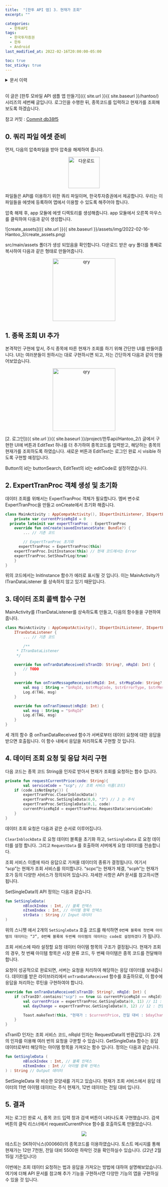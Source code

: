 ```yaml
---
title:  "[한투 API 앱] 3. 현재가 조회"
excerpt: ""

categories:
  - 한투API
tags:
  - 한국투자증권
  - 한투
  - Android
last_modified_at: 2022-02-16T20:00:00-05:00

toc: true
toc_sticky: true
---
```


<details>
<summary>문서 이력</summary>
<div markdown="1">
- 2022.02.16. 포스팅
</div>
</details>
<br>

이 글은 [한투 모바일 API 샘플 앱 만들기]({{ site.url }}{{ site.baseurl }}/hantoo/) 시리즈의 세번째 글입니다. 로그인을 수행한 뒤, 종목코드를 입력하고 현재가를 조회해보도록 하겠습니다.

참고 커밋 : [Commit db38f5]([https://github.com/cocoslime/HantooSample/commit/db38f54c76e8a84fc3c06ffc65bfbfd991711644](https://github.com/cocoslime/HantooSample/commit/db38f54c76e8a84fc3c06ffc65bfbfd991711644))

## 0. 쿼리 파일 에셋 준비

먼저, 다음의 압축파일을 받아 압축을 해제하여 줍니다. 

<p  align="center"><a href="https://github.com/cocoslime/HantooSample/tree/master/files/qry.zip"><img src="{{ site.url }}{{ site.baseurl }}/assets/img/download_icon.png" alt="다운로드" width="100" height="100"></a></p>


파일들은 API를 이용하기 위한 쿼리 파일이며, 한국투자증권에서 제공합니다. 우리는 이 파일들을 에셋에 등록하여 앱에서 이용할 수 있도록 해주어야 합니다.

압축 해제 후, app 모듈에 에셋 디렉토리를 생성해줍니다. app 모듈에서 오른쪽 마우스를 클릭하여 다음과 같이 생성합니다.

![create_assets]({{ site.url }}{{ site.baseurl }}/assets/img/2022-02-16-Hantoo_3/create_assets.png)

src/main/assets 폴더가 생성 되었음을 확인합니다. 다운로드 받은 qry 폴더를 통째로 복사하여 다음과 같은 형태로 만들어줍니다.

<p  align="center">
<img src="{{ site.url }}{{ site.baseurl }}/assets/img/2022-02-16-Hantoo_3/qry_folder.png" alt="qry" width="200" >
</p>

## 1. 종목 조회 UI 추가

본격적인 구현에 앞서, 주식 종목에 따른 현재가 조회를 하기 위해 간단한 UI를 만들어줍니다. UI는 여러분들이 원하시는 대로 구현하시면 되고, 저는 간단하게 다음과 같이 만들어보았습니다.


<p  align="center">
<img src="{{ site.url }}{{ site.baseurl }}/assets/img/2022-02-16-Hantoo_3/android_ui.png" alt="qry" width="200" >
</p>

[2. 로그인]({{ site.url }}{{ site.baseurl }}/project/한투api/Hantoo_2/) 글에서 구현한 UI에 버튼과 EditText 하나를 더 추가하여 종목코드를 입력받고, 해당하는 종목의 현재가를 조회하도록 하였습니다. 새로운 버튼과 EditText는 로그인 완료 시 visible 하도록 구현할 예정입니다.

Button의 id는 buttonSearch, EditText의 id는 editCode로 설정하였습니다.

## 2. ExpertTranProc 객체 생성 및 초기화

데이터 조회를 위해서는 ExpertTranProc 객체가 필요합니다. 멤버 변수로 ExpertTranProc을 만들고 onCreate에서 초기화 해줍니다.

```kotlin
class MainActivity : AppCompatActivity(), IExpertInitListener, IExpertLoginListener {
	private var currentPriceRqId = 0
  private lateinit var expertTranProc : ExpertTranProc
	override fun onCreate(savedInstanceState: Bundle?) {
		... // 기존 코드

		// ExpertTranProc 초기화
	  expertTranProc = ExpertTranProc(this)
    expertTranProc.InitInstance(this) // 현재 코드에서는 Error
    expertTranProc.SetShowTrLog(true)		
	}
}
```

위의 코드에서는 InitInstance 함수가 에러로 표시될 것 입니다. 이는 MainActivity가 ITranDataListener 를 상속하지 않고 있기 때문입니다.

## 3. 데이터 조회 콜백 함수 구현

MainActivity를 ITranDataListener를 상속하도록 만들고, 다음의 함수들을 구현하여 줍니다.

```kotlin
class MainActivity : AppCompatActivity(), IExpertInitListener, IExpertLoginListener,
    ITranDataListener {
		... // 기존 코드

		/**
     * ITranDataListener
     */

    override fun onTranDataReceived(sTranID: String?, nRqId: Int) {
        // TODO
    }

    override fun onTranMessageReceived(nRqId: Int, strMsgCode: String?, strErrorType: String?,strMessage: String? ) {
        val msg : String = "$nRqId, $strMsgCode, $strErrorType, $strMessage"
        Log.d(TAG, msg)
    }

    override fun onTranTimeout(nRqId: Int) {
        val msg : String = "$nRqId"
        Log.d(TAG, msg)
    }
}
```

세 개의 함수 중 onTranDataReceived 함수가 서버로부터 데이터 요청에 대한 응답을 받으면 호출됩니다. 이 함수 내에서 응답을 처리하도록 구현할 것 입니다.

## 4. 데이터 조회 요청 및 응답 처리 구현

다음 코드는 종목 코드 String을 인자로 받아서 현재가 조회를 요청하는 함수 입니다.

```kotlin
private fun requestCurrentPrice(code: String){
		val serviceCode = "scp"; // 조회 서비스 이름(코드)
    if (code.isNotEmpty()) {
        expertTranProc.ClearInblockData()
        expertTranProc.SetSingleData(0,0, "J") // J 는 주식
        expertTranProc.SetSingleData(0,1, code)
        currentPriceRqId = expertTranProc.RequestData(serviceCode)
    }
}
```

데이터 조회 요청은 다음과 같은 순서로 이루어집니다. 

`ClearInblockData` 로 요청 데이터 블록을 초기화 하고, `SetSingleData` 로 요청 데이터를 설정 합니다. 그리고 `RequestData` 를 호출하여 서버에게 요청 데이터를 전송합니다.

조회 서비스 이름에 따라 응답으로 가져올 데이터의 종류가 결정됩니다. 여기서 “scp”는 현재가 조회 서비스를 의미합니다. “scpc”는 현재가 체결, “scph”는 현재가 호가 등의 다양한 서비스가 정의되어 있습니다. 자세한 사항은 API 문서를 참고하시면 됩니다.

SetSingleData의 API 정의는 다음과 같습니다.

```kotlin
fun SetSingleData(
		nBlockIndex : Int, // 블록 인덱스
		nItemIndex : Int, // 아이템 항목 인덱스
		strData : String // Input 데이터
)
```

위의 스니펫 에서 2개의 `SetSingleData` 호출 코드를 해석하면 `0번째 블록에 첫번째 아이템의 데이터는 “J”, 0번째 블록에 두번째 아이템의 데이터는 code로 설정하겠다` 가 됩니다. 

조회 서비스에 따라 설정할 요청 데이터 아이템 항목의 구조가 결정됩니다. 현재가 조회의 경우, 첫 번째 아이템 항목은 시장 분류 코드, 두 번째 아이템은 종목 코드를 전달해야 합니다. 

요청이 성공적으로 완료되면, 서버는 요청을 처리하여 해당하는 응답 데이터를 보내줍니다. 데이터를 받은 라이브러리에서 ```onTranDataReceived``` 함수를 호출하므로, 이 함수에 응답을 처리하는 루틴을 구현하여야 합니다.

```kotlin
override fun onTranDataReceived(sTranID: String?, nRqId: Int) {
    if (sTranID?.contains("scp") == true && currentPriceRqId == nRqId) {
        val currentPrice = expertTranProc.GetSingleData(0, 11) // 11 : 주식 현재가
        val dayChange = expertTranProc.GetSingleData(0, 12) // 12 : 전일 대비

        Toast.makeText(this, "현재가 : $currentPrice, 전일 대비 : $dayChange", Toast.LENGTH_SHORT).show()
    }
}
```

sTranID 인자는 조회 서비스 코드, nRqId 인자는 RequestData의 반환값입니다. 2개의 인자를 이용해 여러 번의 요청을 구분할 수 있습니다. GetSingleData 함수는 응답 데이터로부터 해당하는 아이템 항목을 가져오는 함수 입니다. 정의는 다음과 같습니다.

```kotlin
fun GetSingleData (
		nBlockIndex : Int, // 블록 인덱스
		nItemIndex : Int // 아이템 항목 인덱스
) : String // Output 데이터
```

SetSingleData 와 비슷한 모양새를 가지고 있습니다. 현재가 조회 서비스에서 응답 데이터의 11번 아이템 데이터는 주식 현재가, 12번 데이터는 전일 대비 입니다.

## 5. 결과

저는 로그인 완료 시, 종목 코드 입력 창과 검색 버튼이 나타나도록 구현했습니다. 검색 버튼의 클릭 리스너에서 requestCurrentPrice 함수를 호출하도록 만들었습니다.

<p align="center">
    <img src="{{ site.url }}{{ site.baseurl }}/assets/img/2022-02-16-Hantoo_3/result.jpeg">
</p>

테스트는 SK하이닉스(000660)의 종목코드를 이용하였습니다. 토스트 메시지를 통해 현재가는 12만 7천원, 전일 대비 5500원 하락인 것을 확인하실수 있습니다. (22년 2월 15일 기준입니다)

이번에는 조회 데이터 요청하는 법과 응답을 가져오는 방법에 대하여 설명해보았습니다. 여기에 더해 API 문서를 참고해 추가 기능을 구현하시면 다양한 기능의 앱을 구현하실 수 있을 것 입니다.